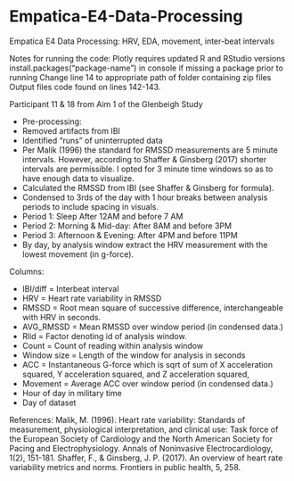 # Empatica-E4-Data-Processing
Empatica E4 Data Processing: HRV, EDA, movement, inter-beat intervals


Notes for running the code: 
Plotly requires updated R and RStudio versions 
install.packages(“package-name”) in console if missing a package prior to running
Change line 14 to appropriate path of folder containing zip files
Output files code found on lines 142-143.

Participant 11 & 18 from Aim 1 of the Glenbeigh Study
* Pre-processing:
* Removed artifacts from IBI
* Identified “runs” of uninterrupted data
* Per Malik (1996) the standard for RMSSD measurements are 5 minute intervals. However, according to Shaffer & Ginsberg (2017) shorter intervals are permissible. I opted for 3 minute time windows so as to have enough data to visualize.
* Calculated the RMSSD from IBI (see Shaffer & Ginsberg for formula). 
* Condensed to 3rds of the day with 1 hour breaks between analysis periods to include spacing in visuals.
* Period 1: Sleep After 12AM and before  7 AM
* Period 2: Morning & Mid-day: After 8AM and before 3PM
* Period 3: Afternoon & Evening: After 4PM and before 11PM
* By day, by analysis window extract the HRV measurement with the lowest movement (in g-force). 

Columns:

* IBI/diff = Interbeat interval
* HRV = Heart rate variability in RMSSD
* RMSSD = Root mean square of successive difference, interchangeable with HRV in seconds.
* AVG_RMSSD = Mean RMSSD over window period (in condensed data.)
* Rlid = Factor denoting id of analysis window.
* Count = Count of reading within analysis window
* Window size = Length of the window for analysis in seconds
* ACC = Instantaneous G-force which is sqrt of sum of X acceleration squared, Y acceleration squared, and Z acceleration squared,
* Movement = Average ACC over window period (in condensed data.)
* Hour of day in military time
* Day of dataset

References:
Malik, M. (1996). Heart rate variability: Standards of measurement, physiological interpretation, and clinical use: Task force of the European Society of Cardiology and the North American Society for Pacing and Electrophysiology. Annals of Noninvasive Electrocardiology, 1(2), 151-181.
Shaffer, F., & Ginsberg, J. P. (2017). An overview of heart rate variability metrics and norms. Frontiers in public health, 5, 258.
